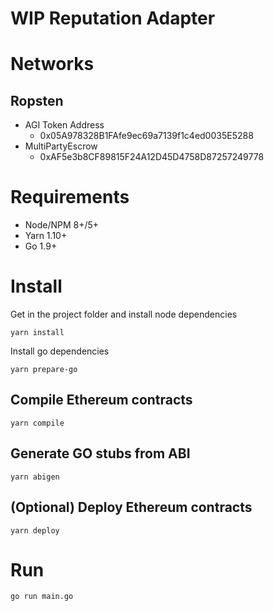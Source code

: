# WIP Reputation Adapter

# Networks

## Ropsten

* AGI Token Address
  * 0x05A978328B1FAfe9ec69a7139f1c4ed0035E5288
* MultiPartyEscrow
  * 0xAF5e3b8CF89815F24A12D45D4758D87257249778
  
  

# Requirements

* Node/NPM 8+/5+
* Yarn 1.10+
* Go 1.9+

# Install

Get in the project folder and install node dependencies

`yarn install`

Install go dependencies

`yarn prepare-go`

## Compile Ethereum contracts

`yarn compile`

## Generate GO stubs from ABI

`yarn abigen`

## (Optional) Deploy Ethereum contracts

`yarn deploy`

# Run 

```sh
go run main.go
```




